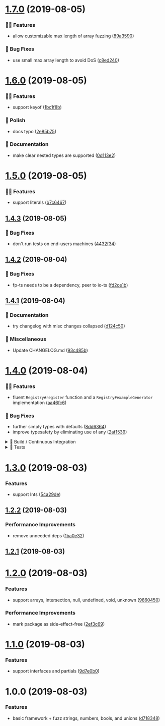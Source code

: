 # [1.7.0](https://github.com/holvonix-open/io-ts-fuzzer/compare/v1.6.0...v1.7.0) (2019-08-05)


### 🌟🚀 Features

* allow customizable max length of array fuzzing ([89a3590](https://github.com/holvonix-open/io-ts-fuzzer/commit/89a3590))


### 🐛 Bug Fixes

* use small max array length to avoid DoS ([c8ed240](https://github.com/holvonix-open/io-ts-fuzzer/commit/c8ed240))

# [1.6.0](https://github.com/holvonix-open/io-ts-fuzzer/compare/v1.5.0...v1.6.0) (2019-08-05)


### 🌟🚀 Features

* support keyof ([1bc1f8b](https://github.com/holvonix-open/io-ts-fuzzer/commit/1bc1f8b))


### 💄 Polish

* docs typo ([2e85b75](https://github.com/holvonix-open/io-ts-fuzzer/commit/2e85b75))


### 📖 Documentation

* make clear nested types are supported ([0d113e2](https://github.com/holvonix-open/io-ts-fuzzer/commit/0d113e2))

# [1.5.0](https://github.com/holvonix-open/io-ts-fuzzer/compare/v1.4.3...v1.5.0) (2019-08-05)


### 🌟🚀 Features

* support literals ([b7c6467](https://github.com/holvonix-open/io-ts-fuzzer/commit/b7c6467))

## [1.4.3](https://github.com/holvonix-open/io-ts-fuzzer/compare/v1.4.2...v1.4.3) (2019-08-05)


### 🐛 Bug Fixes

* don't run tests on end-users machines ([4432f34](https://github.com/holvonix-open/io-ts-fuzzer/commit/4432f34))

## [1.4.2](https://github.com/holvonix-open/io-ts-fuzzer/compare/v1.4.1...v1.4.2) (2019-08-04)


### 🐛 Bug Fixes

* fp-ts needs to be a dependency, peer to io-ts ([fd2ce1b](https://github.com/holvonix-open/io-ts-fuzzer/commit/fd2ce1b))

## [1.4.1](https://github.com/holvonix-open/io-ts-fuzzer/compare/v1.4.0...v1.4.1) (2019-08-04)


### 📖 Documentation

* try changelog with misc changes collapsed ([d124c50](https://github.com/holvonix-open/io-ts-fuzzer/commit/d124c50))


### 🧦 Miscellaneous

* Update CHANGELOG.md ([93c485b](https://github.com/holvonix-open/io-ts-fuzzer/commit/93c485b))

# [1.4.0](https://github.com/holvonix-open/io-ts-fuzzer/compare/v1.3.0...v1.4.0) (2019-08-04)


### 🌟🚀 Features

* fluent `Registry#register` function and a `Registry#exampleGenerator` implementation ([aa46fc6](https://github.com/holvonix-open/io-ts-fuzzer/commit/aa46fc6))


### 🐛 Bug Fixes

* further simply types with defaults ([8dd6364](https://github.com/holvonix-open/io-ts-fuzzer/commit/8dd6364))
* improve typesafety by eliminating use of any ([2af1539](https://github.com/holvonix-open/io-ts-fuzzer/commit/2af1539))

<details><summary>🔧 Build / Continuous Integration</summary>
<p>

* fix dep on release-config-js ([5c3aa19](https://github.com/holvonix-open/io-ts-fuzzer/commit/5c3aa19))
* use release-config-js ([294f594](https://github.com/holvonix-open/io-ts-fuzzer/commit/294f594))

</p>
</details>


<details><summary>🔬 Tests</summary>
<p>

* improve registration tests ([1124707](https://github.com/holvonix-open/io-ts-fuzzer/commit/1124707))

</p>
</details>

# [1.3.0](https://github.com/holvonix-open/io-ts-fuzzer/compare/v1.2.2...v1.3.0) (2019-08-03)


### Features

* support Ints ([54a29de](https://github.com/holvonix-open/io-ts-fuzzer/commit/54a29de))

## [1.2.2](https://github.com/holvonix-open/io-ts-fuzzer/compare/v1.2.1...v1.2.2) (2019-08-03)


### Performance Improvements

* remove unneeded deps ([1ba0e32](https://github.com/holvonix-open/io-ts-fuzzer/commit/1ba0e32))

## [1.2.1](https://github.com/holvonix-open/io-ts-fuzzer/compare/v1.2.0...v1.2.1) (2019-08-03)

# [1.2.0](https://github.com/holvonix-open/io-ts-fuzzer/compare/v1.1.0...v1.2.0) (2019-08-03)


### Features

* support arrays, intersection, null, undefined, void, unknown ([9860450](https://github.com/holvonix-open/io-ts-fuzzer/commit/9860450))


### Performance Improvements

* mark package as side-effect-free ([2ef3c69](https://github.com/holvonix-open/io-ts-fuzzer/commit/2ef3c69))

# [1.1.0](https://github.com/holvonix-open/io-ts-fuzzer/compare/v1.0.0...v1.1.0) (2019-08-03)


### Features

* support interfaces and partials ([9d7e0b0](https://github.com/holvonix-open/io-ts-fuzzer/commit/9d7e0b0))

# 1.0.0 (2019-08-03)


### Features

* basic framework + fuzz strings, numbers, bools, and unions ([d718348](https://github.com/holvonix-open/io-ts-fuzzer/commit/d718348))
